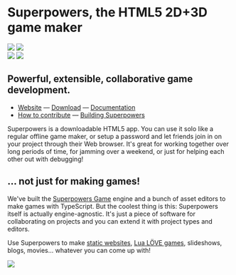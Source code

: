 # Superpowers, the HTML5 2D+3D game maker  

![](https://img.shields.io/github/license/superpowers/superpowers.svg)
[![](https://img.shields.io/gitter/room/superpowers/dev.svg)](https://gitter.im/superpowers/dev)  
[![](https://img.shields.io/badge/patreon-support%20us-brightgreen.svg)](https://www.patreon.com/SparklinLabs)
[![](https://img.shields.io/twitter/follow/SuperpowersDev.svg?style=social)](https://twitter.com/SuperpowersDev)

## Powerful, extensible, collaborative game development.

  * [Website](http://superpowers-html5.com/) —
    [Download](https://sparklinlabs.itch.io/superpowers) —
    [Documentation](http://docs.superpowers-html5.com/)
  * [How to contribute](http://docs.superpowers-html5.com/en/development/how-to-contribute) —
    [Building Superpowers](http://docs.superpowers-html5.com/en/development/building-superpowers)

Superpowers is a downloadable HTML5 app. You can use it solo like a regular offline game maker,
or setup a password and let friends join in on your project through their Web browser.
It's great for working together over long periods of time, for jamming over a weekend,
or just for helping each other out with debugging!

## ... not just for making games!

We've built the [Superpowers Game](https://github.com/superpowers/superpowers-game) engine and a bunch of asset editors to make games with TypeScript.
But the coolest thing is this: Superpowers itself is actually engine-agnostic.
It's just a piece of software for collaborating on projects and you can extend it with project types and editors.

Use Superpowers to make [static websites](http://github.com/superpowers/superpowers-web), [Lua LÖVE games](https://github.com/superpowers/superpowers-love2d), slideshows, blogs, movies...
whatever you can come up with!

![](http://i.imgur.com/g4iNlEn.png)
